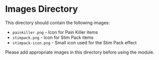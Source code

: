 # Images Directory

This directory should contain the following images:

- `painkiller.png` - Icon for Pain Killer items
- `stimpack.png` - Icon for Stim Pack items
- `stimpack-icon.png` - Small icon used for the Stim Pack effect

Please add appropriate images in this directory before using the module.
